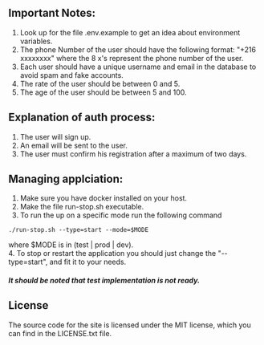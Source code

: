 ## Important Notes:

1. Look up for the file .env.example to get an idea about environment variables.
2. The phone Number of the user should have the following format: "+216
   xxxxxxxx" where the 8 x's represent the phone number of the user.
3. Each user should have a unique username and email in the database to avoid
   spam and fake accounts.
4. The rate of the user should be between 0 and 5.
5. The age of the user should be between 5 and 100.

## Explanation of auth process:

1. The user will sign up.
2. An email will be sent to the user.
3. The user must confirm his registration after a maximum of two days.

## Managing applciation:
1. Make sure you have docker installed on your host.
2. Make the file run-stop.sh executable.
3. To run the up on a specific mode run the following command<br>
```linux
./run-stop.sh --type=start --mode=$MODE
```
where $MODE is in (test | prod | dev).<br>
4. To stop or restart the application you should just change the "--type=start", and fit it to your needs.
#### *It should be noted that test implementation is not ready.*

## License

The source code for the site is licensed under the MIT license, which you can
find in the LICENSE.txt file.

